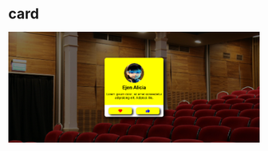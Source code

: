 # card
![card](https://raw.githubusercontent.com/setyabudipratama/component/main/gambar/card15.png)
